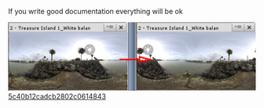  
 If you write good documentation everything will be ok 
 
 ![An environment in Look Dev with two different angle offsets applied to it](Images/LookDevHDRIMenu-Environment-1_5c2e06a6c4e1aa09b02de41f.png) 
 [5c40b12cadcb2802c0614843](Examples/ScatterGather_5c40b12cadcb2802c0614843.cs)